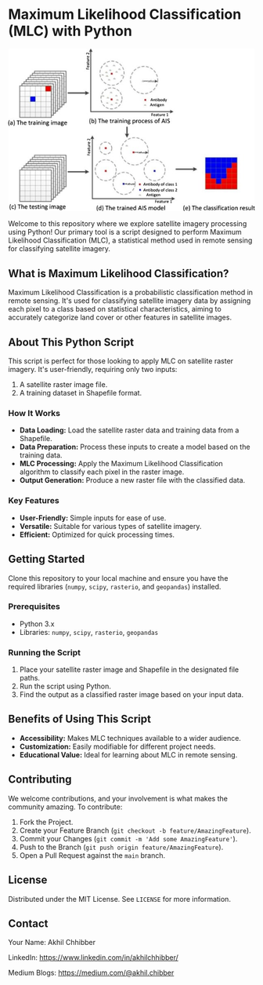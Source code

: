 # Maximum Likelihood Classification (MLC) with Python 
<p align="center">
  <img src="https://github.com/akhilchibber/Maximum-Likelihood-Classification/blob/main/MLC.jpg?raw=true" alt="earthml Logo">
</p>

Welcome to this repository where we explore satellite imagery processing using Python! Our primary tool is a script designed to perform Maximum Likelihood Classification (MLC), a statistical method used in remote sensing for classifying satellite imagery.

## What is Maximum Likelihood Classification?

Maximum Likelihood Classification is a probabilistic classification method in remote sensing. It's used for classifying satellite imagery data by assigning each pixel to a class based on statistical characteristics, aiming to accurately categorize land cover or other features in satellite images.

## About This Python Script

This script is perfect for those looking to apply MLC on satellite raster imagery. It's user-friendly, requiring only two inputs:
1. A satellite raster image file.
2. A training dataset in Shapefile format.

### How It Works

- **Data Loading:** Load the satellite raster data and training data from a Shapefile.
- **Data Preparation:** Process these inputs to create a model based on the training data.
- **MLC Processing:** Apply the Maximum Likelihood Classification algorithm to classify each pixel in the raster image.
- **Output Generation:** Produce a new raster file with the classified data.

### Key Features

- **User-Friendly:** Simple inputs for ease of use.
- **Versatile:** Suitable for various types of satellite imagery.
- **Efficient:** Optimized for quick processing times.

## Getting Started

Clone this repository to your local machine and ensure you have the required libraries (`numpy`, `scipy`, `rasterio`, and `geopandas`) installed.

### Prerequisites

- Python 3.x
- Libraries: `numpy`, `scipy`, `rasterio`, `geopandas`

### Running the Script

1. Place your satellite raster image and Shapefile in the designated file paths.
2. Run the script using Python.
3. Find the output as a classified raster image based on your input data.

## Benefits of Using This Script

- **Accessibility:** Makes MLC techniques available to a wider audience.
- **Customization:** Easily modifiable for different project needs.
- **Educational Value:** Ideal for learning about MLC in remote sensing.

## Contributing

We welcome contributions, and your involvement is what makes the community amazing. To contribute:

1. Fork the Project.
2. Create your Feature Branch (`git checkout -b feature/AmazingFeature`).
3. Commit your Changes (`git commit -m 'Add some AmazingFeature'`).
4. Push to the Branch (`git push origin feature/AmazingFeature`).
5. Open a Pull Request against the `main` branch.

## License

Distributed under the MIT License. See `LICENSE` for more information.

## Contact

Your Name: Akhil Chhibber

LinkedIn: https://www.linkedin.com/in/akhilchhibber/

Medium Blogs: https://medium.com/@akhil.chibber
